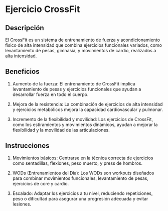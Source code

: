 # Ejercicio CrossFit

## Descripción
El CrossFit es un sistema de entrenamiento de fuerza y acondicionamiento físico de alta intensidad que combina ejercicios funcionales variados, como levantamiento de pesas, gimnasia, y movimientos de cardio, realizados a alta intensidad.

## Beneficios

1. Aumento de la fuerza:
El entrenamiento de CrossFit implica levantamiento de pesas y ejercicios funcionales que ayudan a desarrollar fuerza en todo el cuerpo.

2. Mejora de la resistencia:
La combinación de ejercicios de alta intensidad y ejercicios metabólicos mejora la capacidad cardiovascular y pulmonar.

3. Incremento de la flexibilidad y movilidad:
Los ejercicios de CrossFit, como los estiramientos y movimientos dinámicos, ayudan a mejorar la flexibilidad y la movilidad de las articulaciones.

## Instrucciones

1. Movimientos básicos:
Centrarse en la técnica correcta de ejercicios como sentadillas, flexiones, peso muerto, y press de hombros.

2. WODs (Entrenamientos del Día):
Los WODs son workouts diseñados para combinar movimientos funcionales, levantamiento de pesas, ejercicios de core y cardio.

3. Escalado:
Adaptar los ejercicios a tu nivel, reduciendo repeticiones, peso o dificultad para asegurar una progresión adecuada y evitar lesiones. 